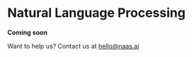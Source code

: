 # Natural Language Processing

**Coming soon**

Want to help us? Contact us at [hello@naas.ai ](mailto:hello@naas.ai%20)

